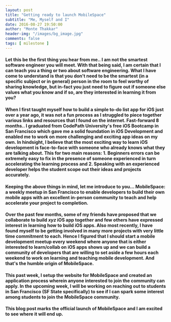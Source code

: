 ```yaml
---
layout: post
title: "Getting ready to launch MobileSpace"
subtitle: "Me, Myself and I"
date: 2016-08-27 19:50:00
author: "Monte Thakkar"
header-img: "/images/bg_image.jpg"
comments: false
tags: [ milestone ]
---
```


#### Let this be the first thing you hear from me.. I am not the smartest software engineer you will meet. With that being said, I am certain that I can teach you a thing or two about software engineering. What I have come to understand is that you don't need to be the smartest (in a specific subject or in general) person in the room to feel worthy of sharing knowledge, but in-fact you just need to figure out if someone else values what you know and if so, are they interested in learning it from you?

#### When I first taught myself how to build a simple to-do list app for iOS just over a year ago, it was not a fun process as I struggled to piece together various links and resources that I found on the internet. Fast-forward 8 months.. I graduated from CodePath University's free iOS Bootcamp in San Francisco which gave me a solid foundation in iOS Development and enabled me to work on more challenging and exciting app ideas on my own. In hindsight, I believe that the most exciting way to learn iOS development is face-to-face with someone who already knows what they are talking about. This for two main reasons: 1. Beginners errors can be extremely easy to fix in the presence of someone experienced in turn accelerating the learning process and 2. Speaking with an experienced developer helps the student scope out their ideas and projects accurately.

#### Keeping the above things in mind, let me introduce to you... MobileSpace: a weekly meetup in San Francisco to enable developers to build their own mobile apps with an excellent in-person community to teach and help accelerate your project to completion.

#### Over the past few months, some of my friends have proposed that we collaborate to build *xyz*  iOS app together and few others have expressed interest in learning how to build iOS apps. Also most recently, I have found myself to be getting involved in many more projects with very little time commitment to each. Hence I figured that I should start a mobile development meetup every weekend where anyone that is either interested to learn/collab on iOS apps shows up and we can build a community of developers that are willing to set aside a few hours each weekend to work on learning and teaching mobile development. And that's the humble origin of MobileSpace.

#### This past week, I setup the website for MobileSpace and created an application process wherein anyone interested to join the community can apply. In the upcoming week, I will be working on reaching out to students in San Francisco (SF State specifically) to see if I can spark some interest among students to join the MobileSpace community.

#### This blog post marks the official launch of MobileSpace and I am excited to see where it will end up.
